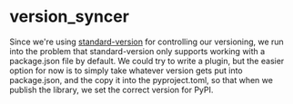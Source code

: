 # version_syncer

Since we're using
[standard-version](https://github.com/conventional-changelog/standard-version) for
controlling our versioning, we run into the problem that standard-version only supports
working with a package.json file by default. We could try to write a plugin, but the
easier option for now is to simply take whatever version gets put into package.json, and
the copy it into the pyproject.toml, so that when we publish the library, we set the
correct version for PyPI.

